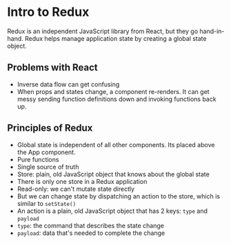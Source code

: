 # Intro to Redux
Redux is an independent JavaScript library from React, but they go hand-in-hand. Redux helps manage application state by creating a global state object.

## Problems with React
* Inverse data flow can get confusing
* When props and states change, a component re-renders. It can get messy sending function definitions down and invoking functions back up.

## Principles of Redux
* Global state is independent of all other components. Its placed above the App component.
* Pure functions
* Single source of truth
* Store: plain, old JavaScript object that knows about the global state
* There is only one store in a Redux application
* Read-only: we can't mutate state directly
* But we can change state by dispatching an action to the store, which is similar to `setState()`
* An action is a plain, old JavaScript object that has 2 keys: `type` and `payload`
* `type`: the command that describes the state change
* `payload`: data that's needed to complete the change